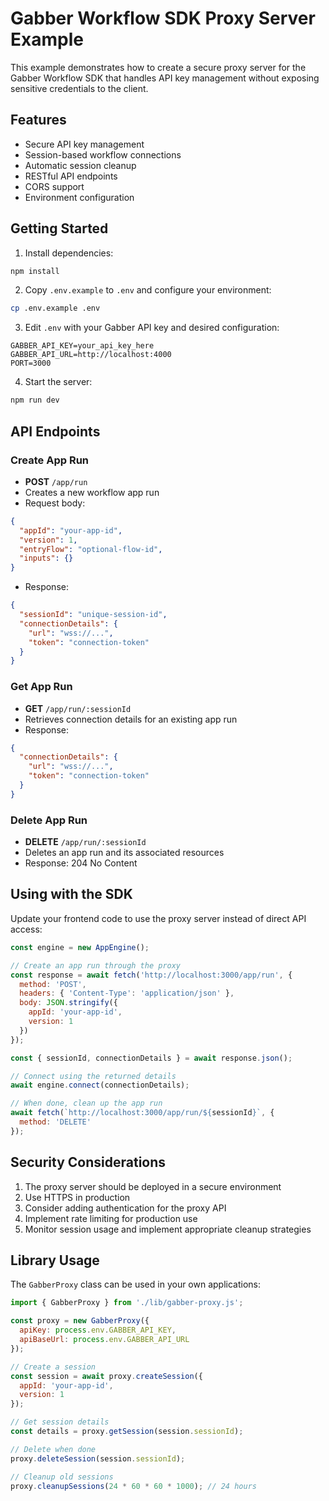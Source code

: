 # Gabber Workflow SDK Proxy Server Example

This example demonstrates how to create a secure proxy server for the Gabber Workflow SDK that handles API key management without exposing sensitive credentials to the client.

## Features

- Secure API key management
- Session-based workflow connections
- Automatic session cleanup
- RESTful API endpoints
- CORS support
- Environment configuration

## Getting Started

1. Install dependencies:
```bash
npm install
```

2. Copy `.env.example` to `.env` and configure your environment:
```bash
cp .env.example .env
```

3. Edit `.env` with your Gabber API key and desired configuration:
```env
GABBER_API_KEY=your_api_key_here
GABBER_API_URL=http://localhost:4000
PORT=3000
```

4. Start the server:
```bash
npm run dev
```

## API Endpoints

### Create App Run
- **POST** `/app/run`
- Creates a new workflow app run
- Request body:
```json
{
  "appId": "your-app-id",
  "version": 1,
  "entryFlow": "optional-flow-id",
  "inputs": {}
}
```
- Response:
```json
{
  "sessionId": "unique-session-id",
  "connectionDetails": {
    "url": "wss://...",
    "token": "connection-token"
  }
}
```

### Get App Run
- **GET** `/app/run/:sessionId`
- Retrieves connection details for an existing app run
- Response:
```json
{
  "connectionDetails": {
    "url": "wss://...",
    "token": "connection-token"
  }
}
```

### Delete App Run
- **DELETE** `/app/run/:sessionId`
- Deletes an app run and its associated resources
- Response: 204 No Content

## Using with the SDK

Update your frontend code to use the proxy server instead of direct API access:

```javascript
const engine = new AppEngine();

// Create an app run through the proxy
const response = await fetch('http://localhost:3000/app/run', {
  method: 'POST',
  headers: { 'Content-Type': 'application/json' },
  body: JSON.stringify({
    appId: 'your-app-id',
    version: 1
  })
});

const { sessionId, connectionDetails } = await response.json();

// Connect using the returned details
await engine.connect(connectionDetails);

// When done, clean up the app run
await fetch(`http://localhost:3000/app/run/${sessionId}`, {
  method: 'DELETE'
});
```

## Security Considerations

1. The proxy server should be deployed in a secure environment
2. Use HTTPS in production
3. Consider adding authentication for the proxy API
4. Implement rate limiting for production use
5. Monitor session usage and implement appropriate cleanup strategies

## Library Usage

The `GabberProxy` class can be used in your own applications:

```javascript
import { GabberProxy } from './lib/gabber-proxy.js';

const proxy = new GabberProxy({
  apiKey: process.env.GABBER_API_KEY,
  apiBaseUrl: process.env.GABBER_API_URL
});

// Create a session
const session = await proxy.createSession({
  appId: 'your-app-id',
  version: 1
});

// Get session details
const details = proxy.getSession(session.sessionId);

// Delete when done
proxy.deleteSession(session.sessionId);

// Cleanup old sessions
proxy.cleanupSessions(24 * 60 * 60 * 1000); // 24 hours
```